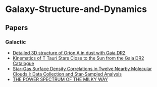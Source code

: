# Galaxy-Structure-and-Dynamics



## Papers

### Galactic 
- [Detailed 3D structure of Orion A in dust with Gaia DR2](https://arxiv.org/pdf/2007.05117.pdf)
- [Kinematics of T Tauri Stars Close to the Sun from the Gaia DR2 Catalogue](https://arxiv.org/pdf/2004.07291.pdf)
- [Star-Gas Surface Density Correlations in Twelve Nearby Molecular Clouds I: Data Collection and Star-Sampled Analysis](https://arxiv.org/pdf/2005.05466.pdf)
- [THE POWER SPECTRUM OF THE MILKY WAY](https://arxiv.org/pdf/1410.8135.pdf)
